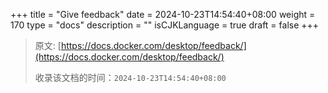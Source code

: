 +++
title = "Give feedback"
date = 2024-10-23T14:54:40+08:00
weight = 170
type = "docs"
description = ""
isCJKLanguage = true
draft = false
+++

> 原文: [https://docs.docker.com/desktop/feedback/](https://docs.docker.com/desktop/feedback/)
>
> 收录该文档的时间：`2024-10-23T14:54:40+08:00`
